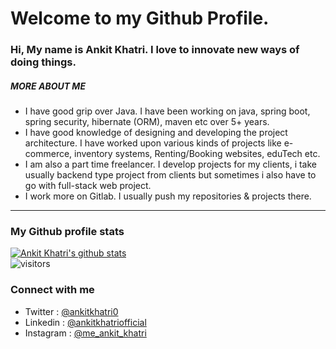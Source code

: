 # Welcome to my Github Profile.
### Hi, My name is Ankit Khatri. I love to innovate new ways of doing things.

##### MORE ABOUT ME
- I have good grip over Java. I have been working on java, spring boot, spring security, hibernate (ORM), maven etc over 5+ years.
- I have good knowledge of designing and developing the project architecture. I have worked upon various kinds of projects like e-commerce, inventory systems, Renting/Booking websites, eduTech etc.
- I am also a part time freelancer. I develop projects for my clients, i take usually backend type project from clients but sometimes i also have to go with full-stack web project.
- I work more on Gitlab. I usually push my repositories & projects there. 

--- 
### My Github profile stats
[![Ankit Khatri's github stats](https://github-readme-stats.vercel.app/api?username=ankitkhatriofficial&count_private=true&include_all_commits=true&theme=vue&show_icons=true)](https://www.github.com/ankitkhatriofficial)
<br/>
![visitors](https://visitor-badge.laobi.icu/badge?page_id=ankitkhatriofficial)

### Connect with me
- Twitter : [@ankitkhatri0](https://wwww.twitter.com/ankitkhatri0)
- Linkedin : [@ankitkhatriofficial](https://wwww.linkedin.com/in/ankitkhatriofficial)
- Instagram : [@me_ankit_khatri](https://wwww.instagram.com/me_ankit_khatri)
